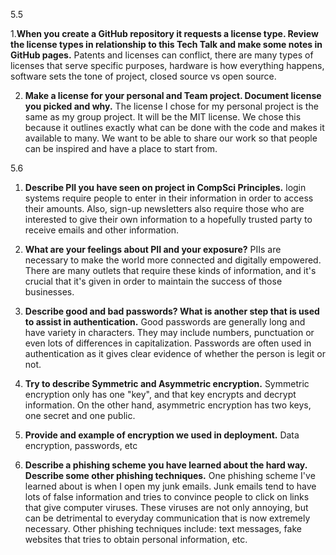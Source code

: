 5.5 

1.**When you create a GitHub repository it requests a license type. Review the license types in relationship to this Tech Talk and make some notes in GitHub pages.** Patents and licenses can conflict, there are many types of licenses that serve specific purposes, hardware is how everything happens, software sets the tone of project, closed source vs open source.

2. **Make a license for your personal and Team project. Document license you picked and why.** The license I chose for my personal project is the same as my group project. It will be the MIT license. We chose this because it outlines exactly what can be done with the code and makes it available to many. We want to be able to share our work so that people can be inspired and have a place to start from.

5.6

1. **Describe PII you have seen on project in CompSci Principles.** login systems require people to enter in their information in order to access their amounts. Also, sign-up newsletters also require those who are interested to give their own information to a hopefully trusted party to receive emails and other information.

2. **What are your feelings about PII and your exposure?** PIIs are necessary to make the world more connected and digitally empowered. There are many outlets that require these kinds of information, and it's crucial that it's given in order to maintain the success of those businesses.

3. **Describe good and bad passwords? What is another step that is used to assist in authentication.** Good passwords are generally long and have variety in characters. They may include numbers, punctuation or even lots of differences in capitalization. Passwords are often used in authentication as it gives clear evidence of whether the person is legit or not.

4. **Try to describe Symmetric and Asymmetric encryption.** Symmetric encryption only has one "key", and that key encrypts and decrypt information. On the other hand, asymmetric encryption has two keys, one secret and one public.

5. **Provide and example of encryption we used in deployment.** Data encryption, passwords, etc

6. **Describe a phishing scheme you have learned about the hard way. Describe some other phishing techniques.** One phishing scheme I've learned about is when I open my junk emails. Junk emails tend to have lots of false information and tries to convince people to click on links that give computer viruses. These viruses are not only annoying, but can be detrimental to everyday communication that is now extremely necessary. Other phishing techniques include: text messages, fake websites that tries to obtain personal information, etc.